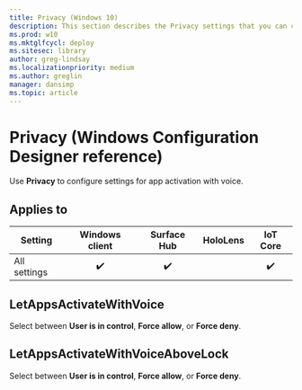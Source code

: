 ```yaml
---
title: Privacy (Windows 10)
description: This section describes the Privacy settings that you can configure in provisioning packages for Windows 10 using Windows Configuration Designer.
ms.prod: w10
ms.mktglfcycl: deploy
ms.sitesec: library
author: greg-lindsay
ms.localizationpriority: medium
ms.author: greglin
manager: dansimp
ms.topic: article
---
```


# Privacy (Windows Configuration Designer reference)

Use **Privacy** to configure settings for app activation with voice.

## Applies to

| Setting   | Windows client | Surface Hub | HoloLens | IoT Core |
| --- | :---: | :---: | :---: | :---: |
| All settings | ✔️  | ✔️ |  | ✔️ |

## LetAppsActivateWithVoice

Select between **User is in control**, **Force allow**, or **Force deny**.

## LetAppsActivateWithVoiceAboveLock

Select between **User is in control**, **Force allow**, or **Force deny**.
